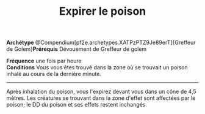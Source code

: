 ﻿---
title: Expirer le poison
titleEn: Exhale Poison
id: GAoUxmcKx1vW3vEB
group: actions
---
<p><span id="ctl00_MainContent_DetailedOutput"><strong>Archétype</strong> @Compendium[pf2e.archetypes.XATPzPTZ9Je89erT]{Greffeur de Golem}<strong>Prérequis</strong> Dévouement de Greffeur de golem</span></p><p><span id="ctl00_MainContent_DetailedOutput"><strong>Fréquence</strong> une fois par heure<br><strong>Conditions</strong> Vous vous êtes trouvé dans la zone où se trouvait un poison inhalé au cours de la dernière minute.</span></p><hr><p>Après inhalation du poison, vous l'expirez devant vous dans un cône de 4,5 mètres. Les créatures se trouvant dans la zone d'effet sont affectées par le poison; le DD du poison et ses effets restent inchangés.&nbsp;</p>
